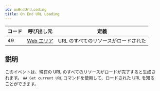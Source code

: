 ```yaml
---
id: onEndUrlLoading
title: On End URL Loading
---
```


| コード | 呼び出し元                                      | 定義                   |
| --- | ------------------------------------------ | -------------------- |
| 49  | [Web エリア](FormObjects/webArea_overview.md) | URL のすべてのリソースがロードされた |

## 説明

このイベントは、現在の URL のすべてのリソースがロードが完了すると生成されます。 `WA Get current URL` コマンドを使用して、ロードされた URL を知ることができます。
